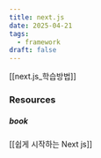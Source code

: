```yaml
---
title: next.js
date: 2025-04-21
tags:
  - framework
draft: false
---
```


[[next.js_학습방법]]



### Resources

##### book
[[쉽게 시작하는 Next js]]
